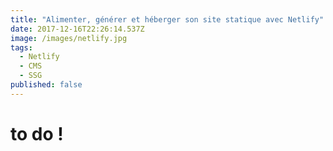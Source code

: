 ```yaml
---
title: "Alimenter, générer et héberger son site statique avec Netlify"
date: 2017-12-16T22:26:14.537Z
image: /images/netlify.jpg
tags:
  - Netlify
  - CMS
  - SSG
published: false
---
```


# to do !
